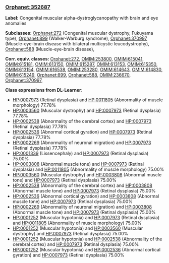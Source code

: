 
### [Orphanet:352687](http://www.orpha.net/ORDO/Orphanet_352687)
**Label:** Congenital muscular alpha-dystroglycanopathy with brain and eye anomalies

**Subclasses:** [Orphanet:272](http://www.orpha.net/ORDO/Orphanet_272) (Congenital muscular dystrophy, Fukuyama type), [Orphanet:899](http://www.orpha.net/ORDO/Orphanet_899) (Walker-Warburg syndrome), [Orphanet:370997](http://www.orpha.net/ORDO/Orphanet_370997) (Muscle-eye-brain disease with bilateral multicystic leucodystrophy), [Orphanet:588](http://www.orpha.net/ORDO/Orphanet_588) (Muscle-eye-brain disease), 

**Corr. equiv. classes:** [Orphanet:272](http://www.orpha.net/ORDO/Orphanet_272), [OMIM:253800](http://purl.obolibrary.org/obo/OMIM_253800), [OMIM:615041](http://purl.obolibrary.org/obo/OMIM_615041), [OMIM:615181](http://purl.obolibrary.org/obo/OMIM_615181), [OMIM:613150](http://purl.obolibrary.org/obo/OMIM_613150), [OMIM:615287](http://purl.obolibrary.org/obo/OMIM_615287), [OMIM:613153](http://purl.obolibrary.org/obo/OMIM_613153), [OMIM:615350](http://purl.obolibrary.org/obo/OMIM_615350), [OMIM:613154](http://purl.obolibrary.org/obo/OMIM_613154), [OMIM:616538](http://purl.obolibrary.org/obo/OMIM_616538), [OMIM:253280](http://purl.obolibrary.org/obo/OMIM_253280), [OMIM:614643](http://purl.obolibrary.org/obo/OMIM_614643), [OMIM:614830](http://purl.obolibrary.org/obo/OMIM_614830), [OMIM:615249](http://purl.obolibrary.org/obo/OMIM_615249), [Orphanet:899](http://www.orpha.net/ORDO/Orphanet_899), [Orphanet:588](http://www.orpha.net/ORDO/Orphanet_588), [OMIM:236670](http://purl.obolibrary.org/obo/OMIM_236670), [Orphanet:370997](http://www.orpha.net/ORDO/Orphanet_370997), 

**Class expressions from DL-Learner:**

- [HP:0007973](http://purl.obolibrary.org/obo/HP_0007973) (Retinal dysplasia) and [HP:0011805](http://purl.obolibrary.org/obo/HP_0011805) (Abnormality of muscle morphology) 77.78%
- [HP:0003560](http://purl.obolibrary.org/obo/HP_0003560) (Muscular dystrophy) and [HP:0007973](http://purl.obolibrary.org/obo/HP_0007973) (Retinal dysplasia) 77.78%
- [HP:0002538](http://purl.obolibrary.org/obo/HP_0002538) (Abnormality of the cerebral cortex) and [HP:0007973](http://purl.obolibrary.org/obo/HP_0007973) (Retinal dysplasia) 77.78%
- [HP:0002536](http://purl.obolibrary.org/obo/HP_0002536) (Abnormal cortical gyration) and [HP:0007973](http://purl.obolibrary.org/obo/HP_0007973) (Retinal dysplasia) 77.78%
- [HP:0002269](http://purl.obolibrary.org/obo/HP_0002269) (Abnormality of neuronal migration) and [HP:0007973](http://purl.obolibrary.org/obo/HP_0007973) (Retinal dysplasia) 77.78%
- [HP:0001339](http://purl.obolibrary.org/obo/HP_0001339) (Lissencephaly) and [HP:0007973](http://purl.obolibrary.org/obo/HP_0007973) (Retinal dysplasia) 75.00%
- [HP:0003808](http://purl.obolibrary.org/obo/HP_0003808) (Abnormal muscle tone) and [HP:0007973](http://purl.obolibrary.org/obo/HP_0007973) (Retinal dysplasia) and [HP:0011805](http://purl.obolibrary.org/obo/HP_0011805) (Abnormality of muscle morphology) 75.00%
- [HP:0003560](http://purl.obolibrary.org/obo/HP_0003560) (Muscular dystrophy) and [HP:0003808](http://purl.obolibrary.org/obo/HP_0003808) (Abnormal muscle tone) and [HP:0007973](http://purl.obolibrary.org/obo/HP_0007973) (Retinal dysplasia) 75.00%
- [HP:0002538](http://purl.obolibrary.org/obo/HP_0002538) (Abnormality of the cerebral cortex) and [HP:0003808](http://purl.obolibrary.org/obo/HP_0003808) (Abnormal muscle tone) and [HP:0007973](http://purl.obolibrary.org/obo/HP_0007973) (Retinal dysplasia) 75.00%
- [HP:0002536](http://purl.obolibrary.org/obo/HP_0002536) (Abnormal cortical gyration) and [HP:0003808](http://purl.obolibrary.org/obo/HP_0003808) (Abnormal muscle tone) and [HP:0007973](http://purl.obolibrary.org/obo/HP_0007973) (Retinal dysplasia) 75.00%
- [HP:0002269](http://purl.obolibrary.org/obo/HP_0002269) (Abnormality of neuronal migration) and [HP:0003808](http://purl.obolibrary.org/obo/HP_0003808) (Abnormal muscle tone) and [HP:0007973](http://purl.obolibrary.org/obo/HP_0007973) (Retinal dysplasia) 75.00%
- [HP:0001252](http://purl.obolibrary.org/obo/HP_0001252) (Muscular hypotonia) and [HP:0007973](http://purl.obolibrary.org/obo/HP_0007973) (Retinal dysplasia) and [HP:0011805](http://purl.obolibrary.org/obo/HP_0011805) (Abnormality of muscle morphology) 75.00%
- [HP:0001252](http://purl.obolibrary.org/obo/HP_0001252) (Muscular hypotonia) and [HP:0003560](http://purl.obolibrary.org/obo/HP_0003560) (Muscular dystrophy) and [HP:0007973](http://purl.obolibrary.org/obo/HP_0007973) (Retinal dysplasia) 75.00%
- [HP:0001252](http://purl.obolibrary.org/obo/HP_0001252) (Muscular hypotonia) and [HP:0002538](http://purl.obolibrary.org/obo/HP_0002538) (Abnormality of the cerebral cortex) and [HP:0007973](http://purl.obolibrary.org/obo/HP_0007973) (Retinal dysplasia) 75.00%
- [HP:0001252](http://purl.obolibrary.org/obo/HP_0001252) (Muscular hypotonia) and [HP:0002536](http://purl.obolibrary.org/obo/HP_0002536) (Abnormal cortical gyration) and [HP:0007973](http://purl.obolibrary.org/obo/HP_0007973) (Retinal dysplasia) 75.00%


